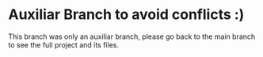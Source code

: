 # Auxiliar Branch to avoid conflicts :)

This branch was only an auxiliar branch, please go back to the main branch to see the full project and its files.
